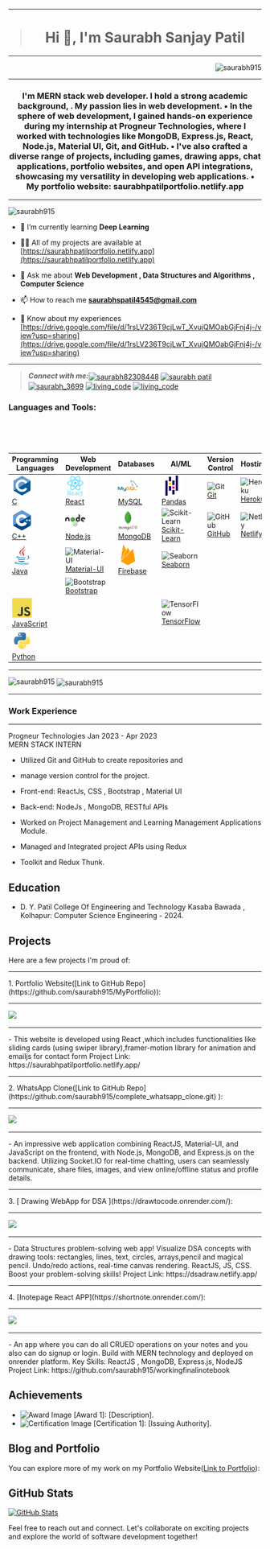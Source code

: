 <hr/>

> <h1 align="center">Hi 👋, I'm Saurabh Sanjay Patil</h1>

<hr/>
<p align="right"> <img src="https://github.com/saurabh915/saurabh915/assets/73584405/9f69bf0b-8c9d-4b30-8288-7c66bc0377fd" alt="saurabh915" /> </p>
<hr/>
<h3 align="center">I'm MERN stack web developer. I hold a strong academic background, . My passion lies in web development. • In the sphere of web development, I gained hands-on experience during my internship at Progneur Technologies, where I worked with technologies like MongoDB, Express.js, React, Node.js, Material UI, Git, and GitHub. • I've also crafted a diverse range of projects, including games, drawing apps, chat applications, portfolio websites, and open API integrations, showcasing my versatility in developing web applications. • My portfolio website: saurabhpatilportfolio.netlify.app</h3>
<hr/>
<p align="left"> <img src="https://komarev.com/ghpvc/?username=saurabh915&label=Profile%20views&color=0e75b6&style=flat" alt="saurabh915" /> </p>

- 🌱 I’m currently learning **Deep Learning**

- 👨‍💻 All of my projects are available at [https://saurabhpatilportfolio.netlify.app](https://saurabhpatilportfolio.netlify.app)

- 💬 Ask me about **Web Development , Data Structures and Algorithms , Computer Science**

- 📫 How to reach me **saurabhspatil4545@gmail.com**

- 📄 Know about my experiences [https://drive.google.com/file/d/1rsLV236T9cjLwT_XvujQMOabGjFnj4j-/view?usp=sharing](https://drive.google.com/file/d/1rsLV236T9cjLwT_XvujQMOabGjFnj4j-/view?usp=sharing)
<hr/>

>   ***Connect with me:***<a href="https://twitter.com/saurabh82308448" target="blank"><img align="center" src="https://raw.githubusercontent.com/rahuldkjain/github-profile-readme-generator/master/src/images/icons/Social/twitter.svg" alt="saurabh82308448" height="30" width="40" /></a>
<a href="https://linkedin.com/in/saurabh patil" target="blank"><img align="center" src="https://raw.githubusercontent.com/rahuldkjain/github-profile-readme-generator/master/src/images/icons/Social/linked-in-alt.svg" alt="saurabh patil" height="30" width="40" /></a>
<a href="https://www.codechef.com/users/saurabh_3699" target="blank"><img align="center" src="https://cdn.jsdelivr.net/npm/simple-icons@3.1.0/icons/codechef.svg" alt="saurabh_3699" height="30" width="40" /></a>
<a href="https://www.leetcode.com/living_code" target="blank"><img align="center" src="https://raw.githubusercontent.com/rahuldkjain/github-profile-readme-generator/master/src/images/icons/Social/leet-code.svg" alt="living_code" height="30" width="40" /></a>
<a href="https://auth.geeksforgeeks.org/user/living_code" target="blank"><img align="center" src="https://raw.githubusercontent.com/rahuldkjain/github-profile-readme-generator/master/src/images/icons/Social/geeks-for-geeks.svg" alt="living_code" height="30" width="40" /></a>


<h3 align="left">Languages and Tools:</h3>
<br/>
<br/>
<br/>

| Programming Languages | Web Development | Databases | AI/ML | Version Control | Hosting |
|------------------------|-----------------|-----------|-------|-----------------|---------|
| <img src="https://raw.githubusercontent.com/devicons/devicon/master/icons/c/c-original.svg" alt="C" width="40" height="40"/> <br/> [C](https://www.cprogramming.com/) | <img src="https://raw.githubusercontent.com/devicons/devicon/master/icons/react/react-original-wordmark.svg" alt="React" width="40" height="40"/> <br/> [React](https://reactjs.org/) | <img src="https://raw.githubusercontent.com/devicons/devicon/master/icons/mysql/mysql-original-wordmark.svg" alt="MySQL" width="40" height="40"/> <br/> [MySQL](https://www.mysql.com/) | <img src="https://raw.githubusercontent.com/devicons/devicon/2ae2a900d2f041da66e950e4d48052658d850630/icons/pandas/pandas-original.svg" alt="Pandas" width="40" height="40"/> <br/> [Pandas](https://pandas.pydata.org/) | <img src="https://www.vectorlogo.zone/logos/git-scm/git-scm-icon.svg" alt="Git" width="40" height="40"/> <br/> [Git](https://git-scm.com/) | <img src="https://www.vectorlogo.zone/logos/heroku/heroku-icon.svg" alt="Heroku" width="40" height="40"/> <br/> [Heroku](https://heroku.com) |
| <img src="https://raw.githubusercontent.com/devicons/devicon/master/icons/cplusplus/cplusplus-original.svg" alt="C++" width="40" height="40"/> <br/> [C++](https://www.w3schools.com/cpp/) | <img src="https://raw.githubusercontent.com/devicons/devicon/master/icons/nodejs/nodejs-original-wordmark.svg" alt="Node.js" width="40" height="40"/> <br/> [Node.js](https://nodejs.org) | <img src="https://raw.githubusercontent.com/devicons/devicon/master/icons/mongodb/mongodb-original-wordmark.svg" alt="MongoDB" width="40" height="40"/> <br/> [MongoDB](https://www.mongodb.com/) | <img src="https://upload.wikimedia.org/wikipedia/commons/0/05/Scikit_learn_logo_small.svg" alt="Scikit-Learn" width="40" height="40"/> <br/> [Scikit-Learn](https://scikit-learn.org/) | <img src="https://www.vectorlogo.zone/logos/github/github-icon.svg" alt="GitHub" width="40" height="40"/> <br/> [GitHub](https://github.com) | <img src="https://www.vectorlogo.zone/logos/netlify/netlify-icon.svg" alt="Netlify" width="40" height="40"/> <br/> [Netlify](https://www.netlify.com/) |
| <img src="https://raw.githubusercontent.com/devicons/devicon/master/icons/java/java-original.svg" alt="Java" width="40" height="40"/> <br/> [Java](https://www.java.com) | <img src="https://material-ui.com/static/logo.png" alt="Material-UI" width="40" height="40"/> <br/> [Material-UI](https://material-ui.com/) | <img src="https://raw.githubusercontent.com/devicons/devicon/master/icons/firebase/firebase-plain.svg" alt="Firebase" width="40" height="40"/> <br/> [Firebase](https://firebase.google.com/) | <img src="https://seaborn.pydata.org/_images/logo-mark-lightbg.svg" alt="Seaborn" width="40" height="40"/> <br/> [Seaborn](https://seaborn.pydata.org/) |   |   |
|   | <img src="https://upload.wikimedia.org/wikipedia/commons/thumb/b/b2/Bootstrap_logo.svg/1200px-Bootstrap_logo.svg.png" alt="Bootstrap" width="40" height="40"/> <br/> [Bootstrap](https://getbootstrap.com/) |   |   |   |   |
| <img src="https://raw.githubusercontent.com/devicons/devicon/master/icons/javascript/javascript-original.svg" alt="JavaScript" width="40" height="40"/> <br/> [JavaScript](https://developer.mozilla.org/en-US/docs/Web/JavaScript) |   |   | <img src="https://www.vectorlogo.zone/logos/tensorflow/tensorflow-icon.svg" alt="TensorFlow" width="40" height="40"/> <br/> [TensorFlow](https://www.tensorflow.org) |   |   |
| <img src="https://raw.githubusercontent.com/devicons/devicon/master/icons/python/python-original.svg" alt="Python" width="40" height="40"/> <br/> [Python](https://www.python.org) |   |   |   |   |   |




<hr/>





<p><img align="left" src="https://github-readme-stats.vercel.app/api/top-langs?username=saurabh915&show_icons=true&locale=en&layout=compact" alt="saurabh915" /></p>

<p>&nbsp;<img align="center" src="https://github-readme-stats.vercel.app/api?username=saurabh915&show_icons=true&locale=en" alt="saurabh915" /></p>

<hr></hr>
 <h3>Work Experience</h3>
<hr></hr>
Progneur Technologies Jan 2023 - Apr 2023<br/>
MERN STACK INTERN<br/>

- Utilized Git and GitHub to create repositories and

- manage version control for the project.
  
- Front-end: ReactJs, CSS , Bootstrap , Material UI
  
- Back-end: NodeJs , MongoDB, RESTful APIs
  
- Worked on Project Management and Learning Management Applications Module.
  
- Managed and Integrated project APIs using Redux
  
- Toolkit and Redux Thunk.



## Education

-  D. Y. Patil College Of Engineering and Technology Kasaba Bawada , Kolhapur: Computer Science Engineering - 2024.

## Projects

Here are a few projects I'm proud of:
 <hr/>
1. Portfolio Website([Link to GitHub Repo](https://github.com/saurabh915/MyPortfolio)):
   <hr/>
   <img src = "https://saurabhpatilportfolio.netlify.app/static/media/portfolio.8e309121729606271d1c.png"/>
   <hr/>
-   This website is developed using React ,which includes
  functionalities like sliding cards (using swiper
   library),framer-motion library for animation and emailjs
   for contact form
   Project Link:
   https://saurabhpatilportfolio.netlify.app/
<hr/>
2. WhatsApp Clone([Link to GitHub Repo](https://github.com/saurabh915/complete_whatsapp_clone.git) ):
 <hr/>
<img src = "https://saurabhpatilportfolio.netlify.app/static/media/WhatsappClone.0c2022791c3ee5d097a9.png"/>
<hr/>
- An impressive web application combining ReactJS,
Material-UI, and JavaScript on the frontend, with
Node.js, MongoDB, and Express.js on the backend.
Utilizing Socket.IO for real-time chatting, users can
seamlessly communicate, share files, images, and view
online/offline status and profile details.

  <hr/>
3. [ Drawing WebApp for DSA ](https://drawtocode.onrender.com/):
 <hr/>
   <img src = "https://saurabhpatilportfolio.netlify.app/static/media/drawing.7292dbc6b446b818dbe7.png" />
   <hr/>
- Data Structures problem-solving web app! Visualize
DSA concepts with drawing tools: rectangles, lines,
text, circles, arrays,pencil and magical pencil.
Undo/redo actions, real-time canvas rendering.
ReactJS, JS, CSS. Boost your problem-solving skills!
Project Link:
https://dsadraw.netlify.app/
  <hr/>
4. [Inotepage React APP](https://shortnote.onrender.com/):
    <hr/>
   <img src = "https://saurabhpatilportfolio.netlify.app/static/media/notepage.3e7e0751f2757423408a.png" />
   <hr/>
- An app where you can do all CRUED operations on your
notes and you also can do signup or login. Build with
MERN technology and deployed on onrender platform.
Key Skills: ReactJS , MongoDB, Express.js, NodeJS
Project Link:
https://github.com/saurabh915/workingfinalinotebook




## Achievements

- ![Award Image](award.png) [Award 1]: [Description].
- ![Certification Image](certification.png) [Certification 1]: [Issuing Authority].

## Blog and Portfolio
You can explore more of my work on my  Portfolio Website([Link to Portfolio](https://saurabhpatilportfolio.netlify.app/)):




## GitHub Stats

[![GitHub Stats](https://github-readme-stats.vercel.app/api?username=saurabh915)](https://github.com/saurabh915)

Feel free to reach out and connect. Let's collaborate on exciting projects and explore the world of software development together!
